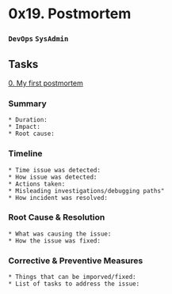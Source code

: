 # 0x19. Postmortem
### `DevOps` `SysAdmin`

## Tasks
[0. My first postmortem](./README.md)

### Summary
	* Duration:
	* Impact:
	* Root cause:

### Timeline
	* Time issue was detected:
	* How issue was detected:
	* Actions taken:
	* Misleading investigations/debugging paths"
	* How incident was resolved:

### Root Cause & Resolution
	* What was causing the issue:
	* How the issue was fixed:

### Corrective & Preventive Measures
	* Things that can be imporved/fixed:
	* List of tasks to address the issue:
